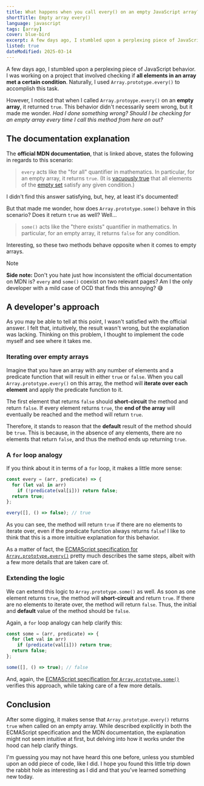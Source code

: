 ```yaml
---
title: What happens when you call every() on an empty JavaScript array?
shortTitle: Empty array every()
language: javascript
tags: [array]
cover: blue-bird
excerpt: A few days ago, I stumbled upon a perplexing piece of JavaScript behavior. Let's break it down.
listed: true
dateModified: 2025-03-14
---
```


A few days ago, I stumbled upon a perplexing piece of JavaScript behavior. I was working on a project that involved checking if **all elements in an array met a certain condition**. Naturally, I used `Array.prototype.every()` to accomplish this task.

However, I noticed that when I called `Array.protoype.every()` on an **empty array**, it returned `true`. This behavior didn't necessarily seem wrong, but it made me wonder. _Had I done something wrong? Should I be checking for an empty array every time I call this method from here on out?_

## The documentation explanation

The **official MDN documentation**, that is linked above, states the following in regards to this scenario:

> `every` acts like the "for all" quantifier in mathematics. In particular, for an empty array, it returns `true`. (It is [vacuously true](https://en.wikipedia.org/wiki/Vacuous_truth) that all elements of the [empty set](https://en.wikipedia.org/wiki/Empty_set#Properties) satisfy any given condition.)

I didn't find this answer satisfying, but, hey, at least it's documented!

But that made me wonder, how does `Array.prototype.some()` behave in this scenario? Does it return `true` as well? Well...

> `some()` acts like the "there exists" quantifier in mathematics. In particular, for an empty array, it returns `false` for any condition.

Interesting, so these two methods behave opposite when it comes to empty arrays.

> [!NOTE]
>
> **Side note:** Don't you hate just how inconsistent the official documentation on MDN is? `every` and `some()` coexist on two relevant pages? Am I the only developer with a mild case of OCD that finds this annoying? 😅

## A developer's approach

As you may be able to tell at this point, I wasn't satisfied with the official answer. I felt that, intuitively, the result wasn't wrong, but the explanation was lacking. Thinking on this problem, I thought to implement the code myself and see where it takes me.

### Iterating over empty arrays

Imagine that you have an array with any number of elements and a predicate function that will result in either `true` or `false`. When you call `Array.prototype.every()` on this array, the method will **iterate over each element** and apply the predicate function to it.

The first element that returns `false` should **short-circuit** the method and return `false`. If every element returns `true`, the **end of the array** will eventually be reached and the method will return `true`.

Therefore, it stands to reason that the **default** result of the method should be `true`. This is because, in the absence of any elements, there are no elements that return `false`, and thus the method ends up returning `true`.

### A `for` loop analogy

If you think about it in terms of a `for` loop, it makes a little more sense:

```js {4}
const every = (arr, predicate) => {
  for (let val in arr)
    if (!predicate(val[i])) return false;
  return true;
};

every([], () => false); // true
```

As you can see, the method will return `true` if there are no elements to iterate over, even if the predicate function always returns `false`! I like to think that this is a more intuitive explanation for this behavior.

As a matter of fact, the [ECMAScript specification for `Array.prototype.every()`](https://tc39.es/ecma262/#sec-array.prototype.every) pretty much describes the same steps, albeit with a few more details that are taken care of.

### Extending the logic

We can extend this logic to `Array.prototype.some()` as well. As soon as one element returns `true`, the method will **short-circuit** and return `true`. If there are no elements to iterate over, the method will return `false`. Thus, the initial and **default** value of the method should be `false`.

Again, a `for` loop analogy can help clarify this:

```js {4}
const some = (arr, predicate) => {
  for (let val in arr)
    if (predicate(val[i])) return true;
  return false;
};

some([], () => true); // false
```

And, again, the [ECMAScript specification for `Array.prototype.some()`](https://tc39.es/ecma262/#sec-array.prototype.some) verifies this approach, while taking care of a few more details.

## Conclusion

After some digging, it makes sense that `Array.prototype.every()` returns `true` when called on an empty array. While described explicitly in both the ECMAScript specification and the MDN documentation, the explanation might not seem intuitive at first, but delving into how it works under the hood can help clarify things.

I'm guessing you may not have heard this one before, unless you stumbled upon an odd piece of code, like I did. I hope you found this little trip down the rabbit hole as interesting as I did and that you've learned something new today.
